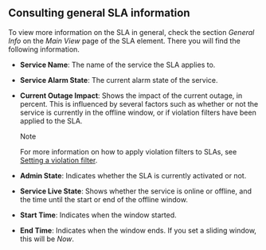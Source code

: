 ## Consulting general SLA information

To view more information on the SLA in general, check the section *General Info* on the *Main View* page of the SLA element. There you will find the following information.

- **Service Name**: The name of the service the SLA applies to.

- **Service Alarm State**: The current alarm state of the service.

- **Current Outage Impact**: Shows the impact of the current outage, in percent. This is influenced by several factors such as whether or not the service is currently in the offline window, or if violation filters have been applied to the SLA.

    > [!NOTE]
    > For more information on how to apply violation filters to SLAs, see [Setting a violation filter](Configuring_the_alarm_settings_for_an_SLA.md#setting-a-violation-filter).

- **Admin State**: Indicates whether the SLA is currently activated or not.

- **Service Live State**: Shows whether the service is online or offline, and the time until the start or end of the offline window.

- **Start Time**: Indicates when the window started.

- **End Time**: Indicates when the window ends. If you set a sliding window, this will be *Now*.

